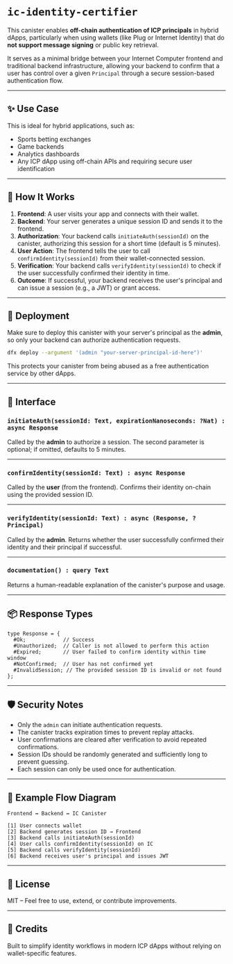 # `ic-identity-certifier`

This canister enables **off-chain authentication of ICP principals** in hybrid dApps, particularly when using wallets (like Plug or Internet Identity) that do **not support message signing** or public key retrieval.

It serves as a minimal bridge between your Internet Computer frontend and traditional backend infrastructure, allowing your backend to confirm that a user has control over a given `Principal` through a secure session-based authentication flow.

---

## ✨ Use Case

This is ideal for hybrid applications, such as:

- Sports betting exchanges  
- Game backends  
- Analytics dashboards  
- Any ICP dApp using off-chain APIs and requiring secure user identification

---

## 🔐 How It Works

1. **Frontend**: A user visits your app and connects with their wallet.  
2. **Backend**: Your server generates a unique session ID and sends it to the frontend.  
3. **Authorization**: Your backend calls `initiateAuth(sessionId)` on the canister, authorizing this session for a short time (default is 5 minutes).  
4. **User Action**: The frontend tells the user to call `confirmIdentity(sessionId)` from their wallet-connected session.  
5. **Verification**: Your backend calls `verifyIdentity(sessionId)` to check if the user successfully confirmed their identity in time.  
6. **Outcome**: If successful, your backend receives the user's principal and can issue a session (e.g., a JWT) or grant access.

---

## 🔧 Deployment

Make sure to deploy this canister with your server's principal as the **admin**, so only your backend can authorize authentication requests.

```bash
dfx deploy --argument '(admin "your-server-principal-id-here")'
```

This protects your canister from being abused as a free authentication service by other dApps.

---

## 🧪 Interface

### `initiateAuth(sessionId: Text, expirationNanoseconds: ?Nat) : async Response`

Called by the **admin** to authorize a session. The second parameter is optional; if omitted, defaults to 5 minutes.

---

### `confirmIdentity(sessionId: Text) : async Response`

Called by the **user** (from the frontend). Confirms their identity on-chain using the provided session ID.

---

### `verifyIdentity(sessionId: Text) : async (Response, ?Principal)`

Called by the **admin**. Returns whether the user successfully confirmed their identity and their principal if successful.

---

### `documentation() : query Text`

Returns a human-readable explanation of the canister's purpose and usage.

---

## 📦 Response Types

```motoko
type Response = {
  #Ok;            // Success
  #Unauthorized;  // Caller is not allowed to perform this action
  #Expired;       // User failed to confirm identity within time window
  #NotConfirmed;  // User has not confirmed yet
  #InvalidSession; // The provided session ID is invalid or not found
};
```

---

## 🛡️ Security Notes

- Only the `admin` can initiate authentication requests.  
- The canister tracks expiration times to prevent replay attacks.  
- User confirmations are cleared after verification to avoid repeated confirmations.
- Session IDs should be randomly generated and sufficiently long to prevent guessing.
- Each session can only be used once for authentication.

---

## 🧩 Example Flow Diagram

```
Frontend ↔ Backend ↔ IC Canister

[1] User connects wallet  
[2] Backend generates session ID → Frontend  
[3] Backend calls initiateAuth(sessionId)  
[4] User calls confirmIdentity(sessionId) on IC  
[5] Backend calls verifyIdentity(sessionId)  
[6] Backend receives user's principal and issues JWT  
```

---

## 📄 License

MIT – Feel free to use, extend, or contribute improvements.

---

## 🙌 Credits

Built to simplify identity workflows in modern ICP dApps without relying on wallet-specific features.